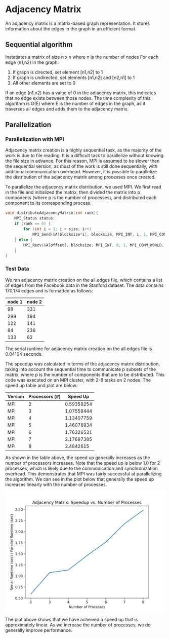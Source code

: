 # Adjacency Matrix

An adjacency matrix is a matrix-based graph representation. It stores information about the edges in the graph in an efficient format.  

## Sequential algorithm
Instatiates a matrix of size n x n where n is the number of nodes
For each edge (n1,n2) in the graph: 
1. If graph is directed, set element [n1,n2] to 1
2. If graph is undirected, set elements [n1,n2] and [n2,n1] to 1
3. All other elements are set to 0

If an edge (n1,n2) has a value of 0 in the adjacency matrix, this indicates that no edge exists between those nodes. The time complexity of this algorithm is O(E) where E is the number of edges in the graph, as it traverses all edges and adds them to the adjacency matrix. 

## Parallelization
### Parallelization with MPI
Adjacency matrix creation is a highly sequential task, as the majority of the work is due to file reading. It is a difficult task to parallelize without knowing the file size in advance. For this reason, MPI is assumed to be slower than the sequential version, as must of the work is still done sequentially, with additional communication overhead. However, it is possible to parallelize the distribution of the adjacency matrix among processes once created. 

To parallelize the adjacency matrix distribution, we used MPI. We first read in the file and initialized the matrix, then divided the matrix into p components (where p is the number of processes), and distributed each component to its corresponding process. 

```c++
void distributeAdjacencyMatrix(int rank){
    MPI_Status status;
    if (rank == 0) {
        for (int i = 1; i < size; i++)
            MPI_Send(&A[blocksize*i], blocksize, MPI_INT, i, 1, MPI_COMM_WORLD);
    } else {
        MPI_Recv(&A[offset], blocksize, MPI_INT, 0, 1, MPI_COMM_WORLD, &status);
    }
}
```

### Test Data
We ran adjacency matrix creation on the all.edges file, which contains a list of edges from the Facebook data in the Stanford dataset. The data contains 170,174 edges and is formatted as follows: 

| node 1 | node 2 |
|-----------|------------|
| 98 | 331 |
| 299 | 194 |
| 122 | 141 |
| 84 | 236 |
| 133 | 62 |

The serial runtime for adjacency matrix creation on the all.edges file is 0.04104 seconds.

The speedup was calculated in terms of the adjacency matrix distribution, taking into account the sequential time to communicate p subsets of the matrix, where p is the number of components that are to be distributed. This code was executed on an MPI cluster, with 2-8 tasks on 2 nodes. The speed up table and plot are below:

| Version | Processors (#) | Speed Up |
|------------|---------------------|----------------|
| MPI | 2 | 0.59358254 |
| MPI | 3 | 1.07558444 |
| MPI | 4 | 1.13407759 |
| MPI | 5 | 1.46078934 |
| MPI | 6 | 1.76326531 |
| MPI | 7 | 2.17697385 |
| MPI | 8 | 2.4842615 |

As shown in the table above, the speed up generally increases as the number of processors increases. Note that the speed up is below 1.0 for 2 processes, which is likely due to the communication and synchronization overhead. This demonstrates that MPI was fairly successful at parallelizing the algorithm. We can see in the plot below that generally the speed up increases linearly with the number of processes. 

![](AM_DEG/adj_speedup.png)

The plot above shows that we have acheived a speed up that is approximately linear. As we increase the number of processes, we do generally improve performance.
